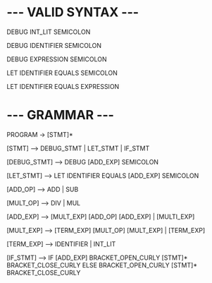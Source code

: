
# --- VALID SYNTAX --- #

DEBUG INT_LIT SEMICOLON

DEBUG IDENTIFIER SEMICOLON

DEBUG EXPRESSION SEMICOLON

LET IDENTIFIER EQUALS SEMICOLON

LET IDENTIFIER EQUALS EXPRESSION


# --- GRAMMAR --- #

PROGRAM -> [STMT]*

[STMT] --> 
    DEBUG_STMT | LET_STMT | IF_STMT

[DEBUG_STMT] --> 
    DEBUG [ADD_EXP] SEMICOLON

[LET_STMT] -->
    LET IDENTIFIER EQUALS [ADD_EXP] SEMICOLON

[ADD_OP] --> ADD | SUB

[MULT_OP] --> DIV | MUL

[ADD_EXP] --> 
    [MULT_EXP] [ADD_OP] [ADD_EXP] | [MULTI_EXP]

[MULT_EXP] --> 
    [TERM_EXP] [MULT_OP] [MULT_EXP] | [TERM_EXP]

[TERM_EXP] --> 
    IDENTIFIER
    | INT_LIT

[IF_STMT] -->
    IF [ADD_EXP] BRACKET_OPEN_CURLY [STMT]* BRACKET_CLOSE_CURLY ELSE BRACKET_OPEN_CURLY [STMT]* BRACKET_CLOSE_CURLY




